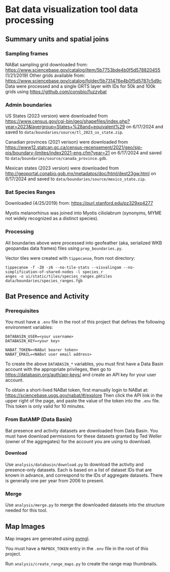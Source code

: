# Bat data visualization tool data processing

## Summary units and spatial joins

### Sampling frames

NABat sampling grid downloaded from: https://www.sciencebase.gov/catalog/item/5b7753bde4b0f5d578820455 (1/21/2019)
Other grids available from: https://www.sciencebase.gov/catalog/folder/5b731476e4b0f5d5787c5d9c
Data were processed and a single GRTS layer with IDs for 50k and 100k grids using https://github.com/consbio/fuzzybat

### Admin boundaries

US States (2023 version) were downloaded from https://www.census.gov/cgi-bin/geo/shapefiles/index.php?year=2023&layergroup=States+%28and+equivalent%29
on 6/17/2024 and saved to `data/boundaries/source/tl_2023_us_state.zip`.

Canadian provinces (2021 verison) were downloaded from https://www12.statcan.gc.ca/census-recensement/2021/geo/sip-pis/boundary-limites/index2021-eng.cfm?year=21
on 6/17/2024 and saved to `data/boundaries/source/canada_province.gdb`.

Mexican states (2023 version) were downloaded from http://geoportal.conabio.gob.mx/metadatos/doc/html/dest23gw.html
on 6/17/2024 and saved to `data/boundaries/source/mexico_state.zip`.

### Bat Species Ranges

Downloaded (4/25/2019) from: https://purl.stanford.edu/pz329xp4277

Myotis melanorhinus was joined into Myotis ciliolabrum (synonyms, MYME not widely recognized as a distinct species).

### Processing

All boundaries above were processed into geofeather (aka, serialized WKB geopandas data frames) files using `prep_boundaries.py`.

Vector tiles were created with `tippecanoe`, from root directory:

```
tippecanoe -f -Z0 -z6 --no-tile-stats --visvalingam --no-simplification-of-shared-nodes -l species_r
anges -o ui/static/tiles/species_ranges.pmtiles data/boundaries/species_ranges.fgb
```

## Bat Presence and Activity

### Prerequisites

You must have a `.env` file in the root of this project that defines the following environment variables:

```
DATABASIN_USER=<your username>
DATABASIN_KEY=<your key>

NABAT_TOKEN=<NABat bearer token>
NABAT_EMAIL=<NABat user email address>
```

To create the above `DATABASIN_*` variables, you must first have a Data Basin account with the appropriate privileges, then go to https://databasin.org/auth/api-keys/ and create an API key for your user account.

To obtain a short-lived NABat token, first manually login to NABat at: https://sciencebase.usgs.gov/nabat/#/explore
Then click the API link in the upper right of the page, and paste the value of the token into the `.env` file. This token is only valid for 10 minutes.

### From BatAMP (Data Basin)

Bat presence and activity datasets are downloaded from Data Basin. You must have download permissions for these datasets granted by Ted Weller (owner of the aggregates) for the account you are using to download.

#### Download

Use `analysis/databasin/download.py` to download the activity and presence-only datasets. Each is based on a list of dataset IDs that are known in advance, and correspond to the IDs of aggregate datasets. There is generally one per year from 2006 to present.

### Merge

Use `analysis/merge.py` to merge the downloaded datasets into the structure needed for this tool.

## Map Images

Map images are generated using [pymgl](https://github.com/brendan-ward/pymgl).

You must have a `MAPBOX_TOKEN` entry in the `.env` file in the root of this project.

Run `analysis/create_range_maps.py` to create the range map thumbnails.

